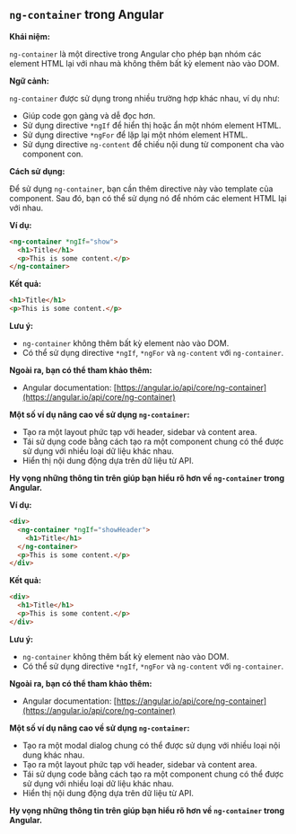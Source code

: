 ## `ng-container` trong Angular

**Khái niệm:**

`ng-container` là một directive trong Angular cho phép bạn nhóm các element HTML lại với nhau mà không thêm bất kỳ element nào vào DOM.

**Ngữ cảnh:**

`ng-container` được sử dụng trong nhiều trường hợp khác nhau, ví dụ như:

- Giúp code gọn gàng và dễ đọc hơn.
- Sử dụng directive `*ngIf` để hiển thị hoặc ẩn một nhóm element HTML.
- Sử dụng directive `*ngFor` để lặp lại một nhóm element HTML.
- Sử dụng directive `ng-content` để chiếu nội dung từ component cha vào component con.

**Cách sử dụng:**

Để sử dụng `ng-container`, bạn cần thêm directive này vào template của component. Sau đó, bạn có thể sử dụng nó để nhóm các element HTML lại với nhau.

**Ví dụ:**

```html
<ng-container *ngIf="show">
  <h1>Title</h1>
  <p>This is some content.</p>
</ng-container>
```

**Kết quả:**

```html
<h1>Title</h1>
<p>This is some content.</p>
```

**Lưu ý:**

- `ng-container` không thêm bất kỳ element nào vào DOM.
- Có thể sử dụng directive `*ngIf`, `*ngFor` và `ng-content` với `ng-container`.

**Ngoài ra, bạn có thể tham khảo thêm:**

- Angular documentation: [https://angular.io/api/core/ng-container](https://angular.io/api/core/ng-container)

**Một số ví dụ nâng cao về sử dụng `ng-container`:**

- Tạo ra một layout phức tạp với header, sidebar và content area.
- Tái sử dụng code bằng cách tạo ra một component chung có thể được sử dụng với nhiều loại dữ liệu khác nhau.
- Hiển thị nội dung động dựa trên dữ liệu từ API.

**Hy vọng những thông tin trên giúp bạn hiểu rõ hơn về `ng-container` trong Angular.**

**Ví dụ:**

```html
<div>
  <ng-container *ngIf="showHeader">
    <h1>Title</h1>
  </ng-container>
  <p>This is some content.</p>
</div>
```

**Kết quả:**

```html
<div>
  <h1>Title</h1>
  <p>This is some content.</p>
</div>
```

**Lưu ý:**

- `ng-container` không thêm bất kỳ element nào vào DOM.
- Có thể sử dụng directive `*ngIf`, `*ngFor` và `ng-content` với `ng-container`.

**Ngoài ra, bạn có thể tham khảo thêm:**

- Angular documentation: [https://angular.io/api/core/ng-container](https://angular.io/api/core/ng-container)

**Một số ví dụ nâng cao về sử dụng `ng-container`:**

- Tạo ra một modal dialog chung có thể được sử dụng với nhiều loại nội dung khác nhau.
- Tạo ra một layout phức tạp với header, sidebar và content area.
- Tái sử dụng code bằng cách tạo ra một component chung có thể được sử dụng với nhiều loại dữ liệu khác nhau.
- Hiển thị nội dung động dựa trên dữ liệu từ API.

**Hy vọng những thông tin trên giúp bạn hiểu rõ hơn về `ng-container` trong Angular.**
